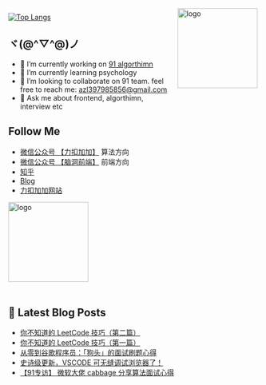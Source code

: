 <img src="https://github-readme-stats.vercel.app/api?username=azl397985856&show_icons=true" alt="logo" height="160" align="right" style="margin: 5px; margin-bottom: 20px;" />

[![Top Langs](https://github-readme-stats.vercel.app/api/top-langs/?username=azl397985856)](https://github.com/azl397985856/leetcode)

## ヾ(@^▽^@)ノ

- 🔭 I’m currently working on  [91 algorthimn](https://lucifer.ren/blog/2020/10/19/91-algo-2/)
- 🌱 I’m currently learning psychology
- 👯 I’m looking to collaborate on 91 team. feel free to reach me: azl397985856@gmail.com
- 💬 Ask me about frontend, algorthimn, interview etc

##  Follow Me

- [微信公众号 【力扣加加】](https://tva1.sinaimg.cn/large/007S8ZIlly1gfcuzagjalj30p00dwabs.jpg) 算法方向
- [微信公众号 【脑洞前端】](https://tva1.sinaimg.cn/large/007S8ZIlly1gfxro1x125j30oz0dw43s.jpg) 前端方向
- [知乎](https://www.zhihu.com/people/lu-xiao-13-70)
- [Blog](https://lucifer.ren/blog/)
- [力扣加加网站](http://leetcode-solution.cn/) 

<img src="https://github-profile-trophy.vercel.app/?username=azl397985856&theme=flat&column=7" alt="logo" height="160" align="center" style="margin: auto; margin-bottom: 20px;" />

## 📕 Latest Blog Posts

<!-- BLOG-POST-LIST:START -->
- [你不知道的 LeetCode 技巧（第二篇）](https://lucifer.ren/blog/2021/08/17/ydk-leetcode-2/)
- [你不知道的 LeetCode 技巧（第一篇）](https://lucifer.ren/blog/2021/08/06/ydk-leetcode/)
- [从零到谷歌程序员：「狗头」的面试刷题心得](https://lucifer.ren/blog/2021/07/29/91algo-interview-yixiao/)
- [史诗级更新，VSCODE 可无缝调试浏览器了！](https://lucifer.ren/blog/2021/07/28/vscode-brower-debug/)
- [【91专访】 微软大佬 cabbage 分享算法面试心得](https://lucifer.ren/blog/2021/07/27/91algo-interview-cabbage/)
<!-- BLOG-POST-LIST:END -->


